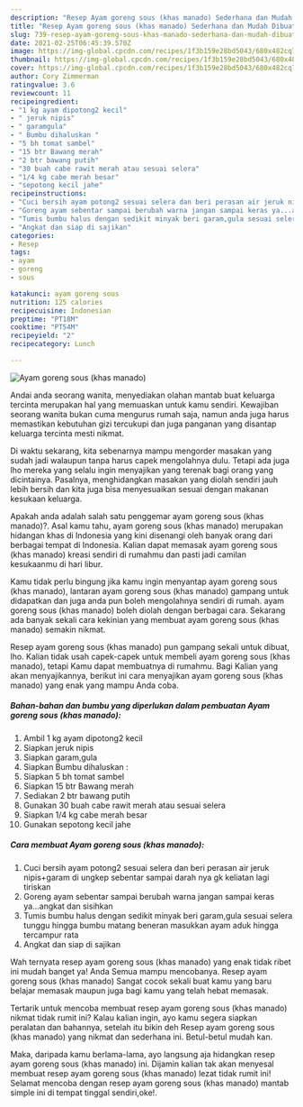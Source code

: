```yaml
---
description: "Resep Ayam goreng sous (khas manado) Sederhana dan Mudah Dibuat"
title: "Resep Ayam goreng sous (khas manado) Sederhana dan Mudah Dibuat"
slug: 739-resep-ayam-goreng-sous-khas-manado-sederhana-dan-mudah-dibuat
date: 2021-02-25T06:45:39.570Z
image: https://img-global.cpcdn.com/recipes/1f3b159e28bd5043/680x482cq70/ayam-goreng-sous-khas-manado-foto-resep-utama.jpg
thumbnail: https://img-global.cpcdn.com/recipes/1f3b159e28bd5043/680x482cq70/ayam-goreng-sous-khas-manado-foto-resep-utama.jpg
cover: https://img-global.cpcdn.com/recipes/1f3b159e28bd5043/680x482cq70/ayam-goreng-sous-khas-manado-foto-resep-utama.jpg
author: Cory Zimmerman
ratingvalue: 3.6
reviewcount: 11
recipeingredient:
- "1 kg ayam dipotong2 kecil"
- " jeruk nipis"
- " garamgula"
- " Bumbu dihaluskan "
- "5 bh tomat sambel"
- "15 btr Bawang merah"
- "2 btr bawang putih"
- "30 buah cabe rawit merah atau sesuai selera"
- "1/4 kg cabe merah besar"
- "sepotong kecil jahe"
recipeinstructions:
- "Cuci bersih ayam potong2 sesuai selera dan beri perasan air jeruk nipis+garam di ungkep sebentar sampai darah nya gk keliatan lagi tiriskan"
- "Goreng ayam sebentar sampai berubah warna jangan sampai keras ya...angkat dan sisihkan"
- "Tumis bumbu halus dengan sedikit minyak beri garam,gula sesuai selera tunggu hingga bumbu matang beneran masukkan ayam aduk hingga tercampur rata"
- "Angkat dan siap di sajikan"
categories:
- Resep
tags:
- ayam
- goreng
- sous

katakunci: ayam goreng sous 
nutrition: 125 calories
recipecuisine: Indonesian
preptime: "PT18M"
cooktime: "PT54M"
recipeyield: "2"
recipecategory: Lunch

---
```



![Ayam goreng sous (khas manado)](https://img-global.cpcdn.com/recipes/1f3b159e28bd5043/680x482cq70/ayam-goreng-sous-khas-manado-foto-resep-utama.jpg)

Andai anda seorang wanita, menyediakan olahan mantab buat keluarga tercinta merupakan hal yang memuaskan untuk kamu sendiri. Kewajiban seorang  wanita bukan cuma mengurus rumah saja, namun anda juga harus memastikan kebutuhan gizi tercukupi dan juga panganan yang disantap keluarga tercinta mesti nikmat.

Di waktu  sekarang, kita sebenarnya mampu mengorder masakan yang sudah jadi walaupun tanpa harus capek mengolahnya dulu. Tetapi ada juga lho mereka yang selalu ingin menyajikan yang terenak bagi orang yang dicintainya. Pasalnya, menghidangkan masakan yang diolah sendiri jauh lebih bersih dan kita juga bisa menyesuaikan sesuai dengan makanan kesukaan keluarga. 



Apakah anda adalah salah satu penggemar ayam goreng sous (khas manado)?. Asal kamu tahu, ayam goreng sous (khas manado) merupakan hidangan khas di Indonesia yang kini disenangi oleh banyak orang dari berbagai tempat di Indonesia. Kalian dapat memasak ayam goreng sous (khas manado) kreasi sendiri di rumahmu dan pasti jadi camilan kesukaanmu di hari libur.

Kamu tidak perlu bingung jika kamu ingin menyantap ayam goreng sous (khas manado), lantaran ayam goreng sous (khas manado) gampang untuk didapatkan dan juga anda pun boleh mengolahnya sendiri di rumah. ayam goreng sous (khas manado) boleh diolah dengan berbagai cara. Sekarang ada banyak sekali cara kekinian yang membuat ayam goreng sous (khas manado) semakin nikmat.

Resep ayam goreng sous (khas manado) pun gampang sekali untuk dibuat, lho. Kalian tidak usah capek-capek untuk membeli ayam goreng sous (khas manado), tetapi Kamu dapat membuatnya di rumahmu. Bagi Kalian yang akan menyajikannya, berikut ini cara menyajikan ayam goreng sous (khas manado) yang enak yang mampu Anda coba.

<!--inarticleads1-->

##### Bahan-bahan dan bumbu yang diperlukan dalam pembuatan Ayam goreng sous (khas manado):

1. Ambil 1 kg ayam dipotong2 kecil
1. Siapkan  jeruk nipis
1. Siapkan  garam,gula
1. Siapkan  Bumbu dihaluskan :
1. Siapkan 5 bh tomat sambel
1. Siapkan 15 btr Bawang merah
1. Sediakan 2 btr bawang putih
1. Gunakan 30 buah cabe rawit merah atau sesuai selera
1. Siapkan 1/4 kg cabe merah besar
1. Gunakan sepotong kecil jahe




<!--inarticleads2-->

##### Cara membuat Ayam goreng sous (khas manado):

1. Cuci bersih ayam potong2 sesuai selera dan beri perasan air jeruk nipis+garam di ungkep sebentar sampai darah nya gk keliatan lagi tiriskan
1. Goreng ayam sebentar sampai berubah warna jangan sampai keras ya...angkat dan sisihkan
1. Tumis bumbu halus dengan sedikit minyak beri garam,gula sesuai selera tunggu hingga bumbu matang beneran masukkan ayam aduk hingga tercampur rata
1. Angkat dan siap di sajikan




Wah ternyata resep ayam goreng sous (khas manado) yang enak tidak ribet ini mudah banget ya! Anda Semua mampu mencobanya. Resep ayam goreng sous (khas manado) Sangat cocok sekali buat kamu yang baru belajar memasak maupun juga bagi kamu yang telah hebat memasak.

Tertarik untuk mencoba membuat resep ayam goreng sous (khas manado) nikmat tidak rumit ini? Kalau kalian ingin, ayo kamu segera siapkan peralatan dan bahannya, setelah itu bikin deh Resep ayam goreng sous (khas manado) yang nikmat dan sederhana ini. Betul-betul mudah kan. 

Maka, daripada kamu berlama-lama, ayo langsung aja hidangkan resep ayam goreng sous (khas manado) ini. Dijamin kalian tak akan menyesal membuat resep ayam goreng sous (khas manado) lezat tidak rumit ini! Selamat mencoba dengan resep ayam goreng sous (khas manado) mantab simple ini di tempat tinggal sendiri,oke!.

